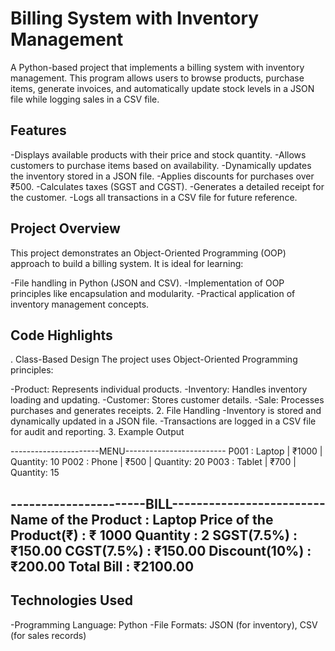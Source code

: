 # Billing System with Inventory Management

A Python-based project that implements a billing system with inventory management. This program allows users to browse products, purchase items, generate invoices, and automatically update stock levels in a JSON file while logging sales in a CSV file.

## Features
-Displays available products with their price and stock quantity.
-Allows customers to purchase items based on availability.
-Dynamically updates the inventory stored in a JSON file.
-Applies discounts for purchases over ₹500.
-Calculates taxes (SGST and CGST).
-Generates a detailed receipt for the customer.
-Logs all transactions in a CSV file for future reference.

## Project Overview
This project demonstrates an Object-Oriented Programming (OOP) approach to build a billing system. It is ideal for learning:

-File handling in Python (JSON and CSV).
-Implementation of OOP principles like encapsulation and modularity.
-Practical application of inventory management concepts.

## Code Highlights
. Class-Based Design
The project uses Object-Oriented Programming principles:

-Product: Represents individual products.
-Inventory: Handles inventory loading and updating.
-Customer: Stores customer details.
-Sale: Processes purchases and generates receipts.
2. File Handling
-Inventory is stored and dynamically updated in a JSON file.
-Transactions are logged in a CSV file for audit and reporting.
3. Example Output


----------------------MENU-------------------------
P001 : Laptop         | ₹1000    | Quantity: 10
P002 : Phone          | ₹500     | Quantity: 20
P003 : Tablet         | ₹700     | Quantity: 15

----------------------BILL-------------------------
Name of the Product      : Laptop
Price of the Product(₹)  : ₹ 1000
Quantity                 : 2
SGST(7.5%)               : ₹150.00
CGST(7.5%)               : ₹150.00
Discount(10%)            : ₹200.00
Total Bill               : ₹2100.00
---------------------------------------------------

## Technologies Used
-Programming Language: Python
-File Formats: JSON (for inventory), CSV (for sales records)
